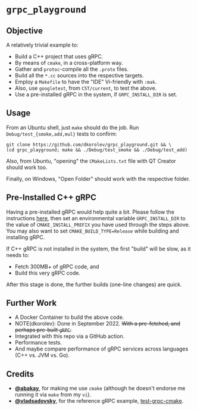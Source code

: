 # `grpc_playground`

## Objective

A relatively trivial example to:

* Build a C++ project that uses gRPC.
* By means of `cmake`, in a cross-platform way.
* Gather and `protoc`-compile all the `.proto` files.
* Build all the `*.cc` sources into the respective targets.
* Employ a `Makefile` to have the "IDE" Vi-friendly with `:mak`.
* Also, use `googletest`, from `C5T/current`, to test the above.
* Use a pre-installed gRPC in the system, if `GRPC_INSTALL_DIR` is set.

## Usage

From an Ubuntu shell, just `make` should do the job. Run `Debug/test_{smoke,add,mul}` tests to confirm:

```
git clone https://github.com/dkorolev/grpc_playground.git && \
(cd grpc_playground; make && ./Debug/test_smoke && ./Debug/test_add)
```

Also, from Ubuntu, "opening" the `CMakeLists.txt` file with QT Creator should work too.

Finally, on Windows, "Open Folder" should work with the respective folder.

## Pre-Installed C++ gRPC

Having a pre-installed gRPC would help quite a bit. Please follow the instructions [here](https://grpc.io/docs/languages/cpp/quickstart/), then set an environmental variable `GRPC_INSTALL_DIR` to the value of `CMAKE_INSTALL_PREFIX` you have used through the steps above. You may also want to set `CMAKE_BUILD_TYPE=Release` while building and installing gRPC.

If C++ gRPC is not installed in the system, the first "build" will be slow, as it needs to:

* Fetch 300MB+ of gRPC code, and
* Build this very gRPC code.

After this stage is done, the further builds (one-line changes) are quick.

## Further Work

* A Docker Container to build the above code.
* NOTE(dkorolev): Done in September 2022. ~~With a pre-fetched, and perhaps pre-built `gRPC`.~~
* Integrated with this repo via a GitHub action.
* Performance tests.
* And maybe compare performance of gRPC services across languages (C++ vs. JVM vs. Go).

## Credits

* **[@abakay](https://github.com/abakay)**, for making me use `cmake` (although he doesn't endorse me running it via `make` from my `vi`).
* **[@vladsadovsky](https://github.com/vladsadovsky)**, for the reference gRPC example, [test-grpc-cmake](https://github.com/vladsadovsky/test-grpc-cmake).
